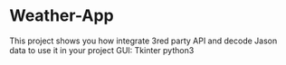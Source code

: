 # Weather-App
This  project   shows  you how integrate 3red party  API and  decode Jason data to use it in your project
GUI: Tkinter
python3
